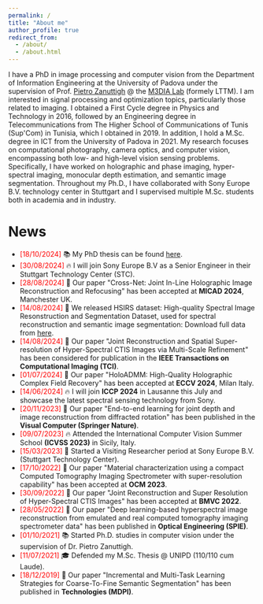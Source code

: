 ```yaml
---
permalink: /
title: "About me"
author_profile: true
redirect_from: 
  - /about/
  - /about.html
---
```


I have a PhD in image processing and computer vision from the Department of Information Engineering at the University of Padova under the supervision of Prof. [Pietro Zanuttigh](https://scholar.google.de/citations?user=xk2N2wkAAAAJ&hl=de&oi=ao) @ the [M3DIA Lab](https://medialab.dei.unipd.it/) (formely LTTM). I am interested in signal processing and optimization topics, particularly those related to imaging. I obtained a First Cycle degree in Physics and Technology in 2016, followed by an Engineering degree in Telecommunications from The Higher School of Communications of Tunis (Sup'Com) in Tunisia, which I obtained in 2019. In addition, I hold a M.Sc. degree in ICT from the University of Padova in 2021. My research focuses on computational photography, camera optics, and computer vision, encompassing both low- and high-level vision sensing problems. Specifically, I have worked on holographic and phase imaging, hyper-spectral imaging, monocular depth estimation, and semantic image segmentation. Throughout my Ph.D., I have collaborated with Sony Europe B.V. technology center in Stuttgart and I supervised multiple M.Sc. students both in academia and in industry.

News
======
- <span style="color:red">[18/10/2024]</span>  &#x1F4DA; My PhD thesis can be found  <a href="https://github.com/mazenmel/mazenmel.github.io/blob/master/files/MEL_PhD_Thesis.pdf" download="MEL_CV.pdf" >here</a>.
- <span style="color:red">[30/08/2024]</span>  &#x1F525; I will join Sony Europe B.V as a Senior Engineer in their Stuttgart Technology Center (STC).
- <span style="color:red">[28/08/2024]</span>  &#x1F4D8; Our paper "Cross-Net: Joint In-Line Holographic Image Reconstruction and Refocusing" has been accepted at <strong>MICAD 2024</strong>, Manchester UK.
- <span style="color:red">[14/08/2024]</span>  &#127822; We released HSIRS dataset: High-quality Spectral Image Resonstruction and Segmentation Dataset, used for spectral reconstruction and semantic image segmentation: Download full data from [here](https://github.com/LTTM/HSIRS).
- <span style="color:red">[14/08/2024]</span>  &#x1F4D7; Our paper "Joint Reconstruction and Spatial Super-resolution of Hyper-Spectral CTIS Images via Multi-Scale Refinement" has been considered for publication in the <strong>IEEE Transactions on Computational Imaging (TCI)</strong>.
- <span style="color:red">[01/07/2024]</span>  &#x1F4D8; Our paper "HoloADMM: High-Quality Holographic Complex Field Recovery" has been accepted at <strong>ECCV 2024</strong>, Milan Italy.
- <span style="color:red">[14/06/2024]</span> &#x1F525; I will join <strong>ICCP 2024</strong> in Lausanne this July and showcase the latest spectral sensing technology from Sony. 
- <span style="color:red">[20/11/2023]</span> &#x1F4D7; Our paper "End-to-end learning for joint depth and image reconstruction from diffracted rotation" has been published in the <strong>Visual Computer (Springer Nature)</strong>. 
- <span style="color:red">[09/07/2023]</span>  &#x1F525; Attended the International Computer Vision Summer School <strong>(ICVSS 2023)</strong> in Sicily, Italy.
- <span style="color:red">[15/03/2023]</span> &#x1F3E2; Started a Visiting Researcher period at Sony Europe B.V. (Stuttgart Technology Center).
- <span style="color:red">[17/10/2022]</span>  &#x1F4D8; Our paper "Material characterization using a compact Computed Tomography Imaging Spectrometer with super-resolution capability" has been accepted at <strong>OCM 2023</strong>.
- <span style="color:red">[30/09/2022]</span>  &#x1F4D8; Our paper "Joint Reconstruction and Super Resolution of Hyper-Spectral CTIS Images" has been accepted at <strong>BMVC 2022</strong>.
- <span style="color:red">[28/05/2022]</span>  &#x1F4D7; Our paper "Deep learning-based hyperspectral image reconstruction from emulated and real computed tomography imaging spectrometer data" has been published in <strong>Optical Engineering (SPIE)</strong>.
- <span style="color:red">[01/10/2021]</span>  &#x1F4DA; Started Ph.D. studies in computer vision under the supervision of Dr. Pietro Zanuttigh.
- <span style="color:red">[11/07/2021]</span>  &#x1F393; Defended my M.Sc. Thesis @ UNIPD (110/110 cum Laude).
- <span style="color:red">[18/12/2019]</span>  &#x1F4D7; Our paper "Incremental and Multi-Task Learning Strategies for Coarse-To-Fine Semantic Segmentation" has been published in <strong>Technologies (MDPI)</strong>.
